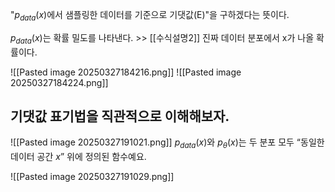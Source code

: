 "$p_{data}(x)$에서 샘플링한 데이터를 기준으로 기댓값(E)"을 구하겠다는 뜻이다.

$p_{data}(x)$는 확률 밀도를 나타낸다. >> [[수식설명2]]
	진짜 데이터 분포에서 x가 나올 확률이다.


![[Pasted image 20250327184216.png]]
![[Pasted image 20250327184224.png]]

## 기댓값 표기법을 직관적으로 이해해보자.
![[Pasted image 20250327191021.png]]
$p_{data}(x)$와 $p_\theta(x)$는 두 분포 모두 “동일한 데이터 공간 $x$” 위에 정의된 함수예요.

![[Pasted image 20250327191029.png]]